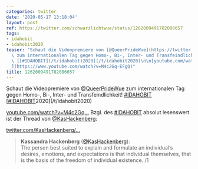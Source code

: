 ```yaml
---
categories: twitter
date: '2020-05-17 13:18:04'
layout: post
ref: https://twitter.com/schwarzlichtwue/status/1262009491782086657
tags:
- idahobit
- idahobit2020
teaser: "Schaut die Videopremiere von [@QueerPrideWue](https://twitter.com/QueerPrideWue)\
  \ zum internationalen Tag gegen Homo-, Bi-, Inter- und Transfeindlichkeit! [#IDAHOBIT](/t/idahobit)\
  \ [[#IDAHOBIT](/t/idahobit)2020](/t/idahobit2020)\n\n[youtube.com/watch?v=M4c2Gq\u2026\
  ](https://www.youtube.com/watch?v=M4c2Gq-EFgQ)"
title: 1262009491782086657
---
```

Schaut die Videopremiere von [@QueerPrideWue](https://twitter.com/QueerPrideWue) zum internationalen Tag gegen Homo-, Bi-, Inter- und Transfeindlichkeit! [#IDAHOBIT](/t/idahobit) [[#IDAHOBIT](/t/idahobit)2020](/t/idahobit2020)

[youtube.com/watch?v=M4c2Gq…](https://www.youtube.com/watch?v=M4c2Gq-EFgQ)
Bzgl. des [#IDAHOBIT](/t/idahobit) absolut lesenswert ist der Thread von [@KasHackenberg](https://twitter.com/KasHackenberg):

[twitter.com/KasHackenberg/…](https://twitter.com/KasHackenberg/status/1262106773101649921)
> <b>Kassandra Hackenberg</b> ([@KasHackenberg](https://twitter.com/KasHackenberg)):  
>The person best suited to explain and formulate an individual’s desires, emotions, and expectations is that individual themselves, that is the basis of the freedom of individual existence. /1  

